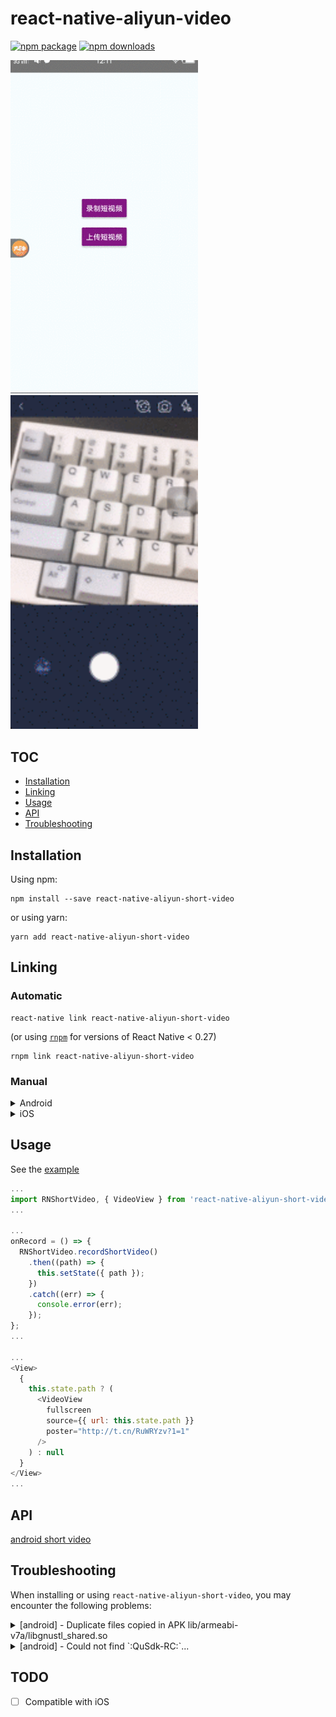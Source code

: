 # react-native-aliyun-video 

[![npm package](https://img.shields.io/npm/v/react-native-aliyun-short-video.svg?style=flat-square)](https://www.npmjs.org/package/react-native-aliyun-short-video)
[![npm downloads](https://img.shields.io/npm/dt/react-native-aliyun-short-video.svg)](https://www.npmjs.com/package/react-native-aliyun-short-video)

<img width="300" src="./doc/android.gif" />
&nbsp;&nbsp;&nbsp;&nbsp;
<img width="300" src="./doc/ios.gif" />

## TOC

* [Installation](#installation)
* [Linking](#linking)
* [Usage](#usage)
* [API](#api)
* [Troubleshooting](#troubleshooting)

## Installation

Using npm:

```shell
npm install --save react-native-aliyun-short-video
```

or using yarn:

```shell
yarn add react-native-aliyun-short-video
```

## Linking

### Automatic

```shell
react-native link react-native-aliyun-short-video
```

(or using [`rnpm`](https://github.com/rnpm/rnpm) for versions of React Native < 0.27)

```shell
rnpm link react-native-aliyun-short-video
```

### Manual

<details>
    <summary>Android</summary>

* in `android/app/build.gradle`:

```diff
dependencies {
    ...
    compile "com.facebook.react:react-native:+"  // From node_modules
+   compile project(':react-native-aliyun-short-video')
    ...
}
```

* in `android/settings.gradle`:

```diff
...
include ':app'
+ include ':react-native-aliyun-short-video'
+ project(':react-native-aliyun-short-video').projectDir = new File(rootProject.projectDir, '../node_modules/react-native-aliyun-short-video/android')
...
```

#### With React Native 0.29+

* in `MainApplication.java`:

```diff
...
+ import com.rnshortvideo.RNShortVideoPackage;

  public class MainApplication extends Application implements ReactApplication {
    ...

    @Override
    protected List<ReactPackage> getPackages() {
      return Arrays.<ReactPackage>asList(
          new MainReactPackage(),
+         new RNShortVideoPackage()
      );
    }

    ...
  }
```

#### With older versions of React Native:

* in `MainActivity.java`:

```diff
...
+ import com.rnshortvideo.RNShortVideoPackage;

  public class MainActivity extends ReactActivity {
    ...

    @Override
    protected List<ReactPackage> getPackages() {
      return Arrays.<ReactPackage>asList(
        new MainReactPackage(),
+       new RNShortVideoPackage()
      );
    }
  }
```
</details>

<details>
    <summary>iOS</summary>

In XCode, in the project navigator:

* Right click _Libraries_
* Add Files to _[your project's name]_
* Go to `node_modules/react-native-aliyun-short-video/ios`
* Add the `RNShortVideo.xcodeproj` file
* Drag and drop the `node_modules/react-native-aliyun-short-video/ios/AliyunSDK` folder to your xcode project. (Make sure Copy items if needed IS ticked)

Click on project _General_ tab

* Under _Embedded Binaries_ click `+` and add `AliThirdparty.framework`, `AliyunPlayerSDK.framework`, `AliyunVideoSDK.framework`, `AliyunVodPlayerSDK.framework`, `QuCore-ThirdParty.framework`
* Under _Linked Frameworks and Libraries_ click `+` and add `RNShortVideo.framework`, `libz.tbd`, `libc++.tbd`, `libiconv.tbd`, `libresolv.tbd`, `ImageIO.framework`, `CoreMedia.framework`, `CoreVideo.framework`, `SystemConfiguration.framework`, `Photos.framework`, `OpenAL.framework`, `VideoToolbox.framework`

Click on project _Build Settings_ tab

* Look for _Enable Bitcode_ set to No
* Look for _Other Linker Flags_ and make sure it contain `-ObjC`
* Look for _Framework Search Paths_ and make sure it contain `$(SRCROOT)/../node_modules/react-native-aliyun-short-video/ios/AliyunSDK`
* Look for _Header Search Paths_ and make sure it contain `$(SRCROOT)/../node_modules/react-native-aliyun-short-video/ios/RNShortVideo` (Mark as recursive)

Click on project _Build Phase_ tab

* Under _Copy Bundle Resources_ click `+` and add `QPSDK.bundle` and `AliyunLanguageSource.bundle`


In the project navigator:

* Click _Info.plist_
* Add the `NSPhotoLibraryUsageDescription`, `NSMicrophoneUsageDescription`, `NSCameraUsageDescription` and `NSPhotoLibraryAddUsageDescription`keys to your `Info.plist` with strings describing why your app needs these permissions. **Note: You will get a SIGABRT crash if you don't complete this step**

Run your project (Cmd+R) 

</details>

## Usage
See the [example](https://github.com/xinlc/react-native-aliyun-video/blob/master/packages/Example/src/App.js)

```js
...
import RNShortVideo, { VideoView } from 'react-native-aliyun-short-video';
...

...
onRecord = () => {
  RNShortVideo.recordShortVideo()
    .then((path) => {
      this.setState({ path });
    })
    .catch((err) => {
      console.error(err);
    });
};
...

...
<View>
  {
    this.state.path ? (
      <VideoView
        fullscreen
        source={{ url: this.state.path }}
        poster="http://t.cn/RuWRYzv?1=1"
      />
    ) : null
  }
</View>
...
```

## API
[android short video](https://help.aliyun.com/document_detail/53421.html)

## Troubleshooting

When installing or using `react-native-aliyun-short-video`, you may encounter the following problems:

<details>
  <summary>[android] - Duplicate files copied in APK lib/armeabi-v7a/libgnustl_shared.so</summary>

* in `android/app/build.gradle`:

```diff
android {
  ...
  packagingOptions {
    exclude('META-INF/LICENSE')
+    pickFirst "**/libgnustl_shared.so"
  }
  ...
}
```

</details>

<details>
  <summary>[android] - Could not find `:QuSdk-RC:`...</summary>

* in `android/app/build.gradle`:

```diff
...
repositories {
  flatDir {
-   dirs "libs"
+   dirs "libs", "$rootDir/../node_modules/react-native-aliyun-short-video/android/libs"
  }
}
...
```

</details>

## TODO

* [ ] Compatible with iOS
